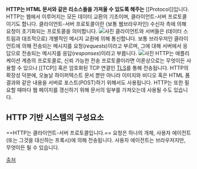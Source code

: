**HTTP는 HTML 문서와 같은 리소스들을 가져올 수 있도록 해주는** [[Protocol]]입니다. HTTP는 웹에서 이루어지는 모든 데이터 교환의 기초이며, 클라이언트-서버 프로토콜이기도 합니다. 클라이언트-서버 프로토콜이란 (보통 웹브라우저인) 수신자 측에 의해 요청이 초기화되는 프로토콜을 의미합니다.
![사진](https://developer.mozilla.org/ko/docs/Web/HTTP/Overview/fetching_a_page.png)
클라이언트와 서버들은 (데이터 스트림과 대조적으로) 개별적인 메시지 교환에 의해 통신합니다. 보통 브라우저인 클라이언트에 의해 전송되는 메시지를 요청(_requests_)이라고 부르며, 그에 대해 서버에서 응답으로 전송되는 메시지를 응답(_responses_)이라고 부릅니다.
![사진](https://developer.mozilla.org/ko/docs/Web/HTTP/Overview/http-layers.png)
HTTP는 애플리케이션 계층의 프로토콜로, 신뢰 가능한 전송 프로토콜이라면 이론상으로는 무엇이든 사용할 수 있으나 [[TCP]] 혹은 암호화된 TCP 연결인 [TLS](obsidian://open?vault=%EB%A1%9C%EB%93%9C%EB%A7%B5%20%EA%B3%B5%EB%B6%80&file=%EB%A1%9C%EB%93%9C%EB%A7%B5%2F1.%20Internet%2FHow%20does%20the%20internet%20work%2FSSL%2CTLS)를 통해 전송됩니다.
HTTP의 확장성 덕분에, 오늘날 하이퍼텍스트 문서 뿐만 아니라 이미지와 비디오 혹은 HTML 폼 결과와 같은 내용을 서버로 포스트(POST)하기 위해서도 사용됩니다. HTTP는 또한 필요할 때마다 웹 페이지를 갱신하기 위해 문서의 일부를 가져오는데 사용될 수도 있습니다.
## HTTP 기반 시스템의 구성요소
==HTTP는 클라이언트-서버 프로토콜입니다.==
요청은 하나의 개체, 사용자 에이전트(또는 그것을 대신하는 프록시)에 의해 전송됩니다.
사용자 에이전트는 브라우저지만, 무엇이든 될 수 있습니다.

[출처](https://developer.mozilla.org/ko/docs/Web/HTTP/Overview)